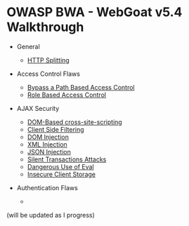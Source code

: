 # OWASP BWA - WebGoat v5.4 Walkthrough

* General
  
  - [HTTP Splitting](/WebGoat/General.md)

* Access Control Flaws
  
  - [Bypass a Path Based Access Control](/WebGoat/Access_control_flaws.md#1)
  - [Role Based Access Control](/WebGoat/Access_control_flaws.md#2)

* AJAX Security
  
  - [DOM-Based cross-site-scripting](/WebGoat/AJAX_security.md#1)
  - [Client Side Filtering](/WebGoat/AJAX_security.md#2)
  - [DOM Injection](/WebGoat/AJAX_security.md#3)
  - [XML Injection](/WebGoat/AJAX_security.md)
  - [JSON Injection](/WebGoat/AJAX_security.md)
  - [Silent Transactions Attacks](/WebGoat/AJAX_security.md)
  - [Dangerous Use of Eval](/WebGoat/AJAX_security.md)
  - [Insecure Client Storage](/WebGoat/AJAX_security.md)

* Authentication Flaws
  
  - []()

(will be updated as I progress)
